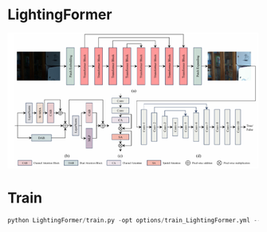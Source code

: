# LightingFormer
![](model.png)
# Train

```python
python LightingFormer/train.py -opt options/train_LightingFormer.yml --auto_resume
```

